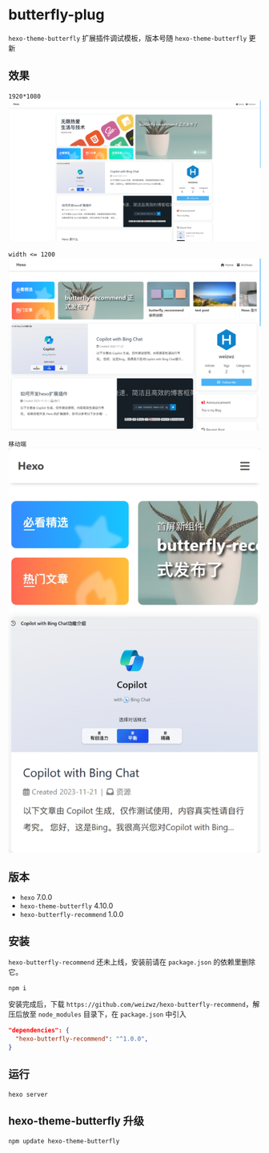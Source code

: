 # butterfly-plug
`hexo-theme-butterfly` 扩展插件调试模板，版本号随 `hexo-theme-butterfly` 更新

## 效果
`1920*1080`
![banner](/source/img/demo1.png "banner") 

`width <= 1200`
![banner](/source/img/demo2.png "banner") 

`移动端`
![banner](/source/img/demo3.png "banner") 

## 版本
+ `hexo` 7.0.0 
+ `hexo-theme-butterfly` 4.10.0 
+ `hexo-butterfly-recommend` 1.0.0 

## 安装
`hexo-butterfly-recommend` 还未上线，安装前请在 `package.json` 的依赖里删除它。

```shell
npm i
```

安装完成后，下载 `https://github.com/weizwz/hexo-butterfly-recommend`，解压后放至 `node_modules` 目录下，在 `package.json` 中引入

```json
"dependencies": {
  "hexo-butterfly-recommend": "^1.0.0",
}
```

## 运行

```shell
hexo server
```

## hexo-theme-butterfly 升级
```shell
npm update hexo-theme-butterfly
```